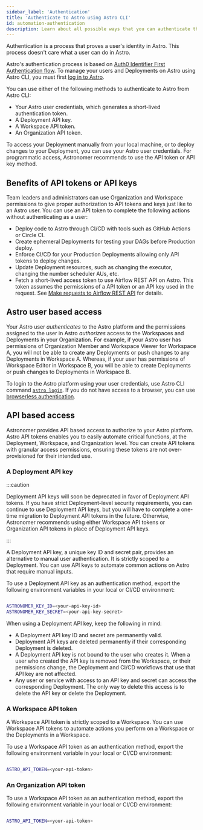 ```yaml
---
sidebar_label: 'Authentication'
title: 'Authenticate to Astro using Astro CLI'
id: automation-authentication
description: Learn about all possible ways that you can authenticate the Astro CLI and automation tools for automated workflows.
---
```


Authentication is a process that proves a user's identity in Astro. This process doesn't care what a user can do in Astro. 

Astro's authentication process is based on [Auth0 Identifier First Authentication flow](https://auth0.com/docs/authenticate/login/auth0-universal-login/identifier-first). To manage your users and Deployments on Astro using Astro CLI, you must first [log in to Astro](log-in-to-astro.md#log-in-to-the-astro-cli).

You can use either of the following methods to authenticate to Astro from Astro CLI:

- Your Astro user credentials, which generates a short-lived authentication token.
- A Deployment API key.
- A Workspace API token.
- An Organization API token.

To access your Deployment manually from your local machine, or to deploy changes to your Deployment, you can use your Astro user credentials. For programmatic access, Astronomer recommends to use the API token or API key method. 

## Benefits of API tokens or API keys

Team leaders and administrators can use Organization and Workspace permissions to give proper authorization to API tokens and keys just like to an Astro user. You can use an API token to complete the following actions without authenticating as a user:

- Deploy code to Astro through CI/CD with tools such as GitHub Actions or Circle CI.
- Create ephemeral Deployments for testing your DAGs before Production deploy.
- Enforce CI/CD for your Production Deployments allowing only API tokens to deploy changes.
- Update Deployment resources, such as changing the executor, changing the number scheduler AUs, etc.
- Fetch a short-lived access token to use Airflow REST API on Astro. This token assumes the permissions of a API token or an API key used in the request. See [Make requests to Airflow REST API](airflow-api.md) for details.

## Astro user based access

Your Astro user *authenticates* to the Astro platform and the permissions assigned to the user in Astro *authorizes* access to the Workspaces and Deployments in your Organization. For example, if your Astro user has permissions of Organization Member and Workspace Viewer for Workspace A, you will not be able to create any Deployments or push changes to any Deployments in Workspace A. Whereas, if your user has permissions of Workspace Editor in Workspace B, you will be able to create Deployments or push changes to Deployments in Workspace B.

To login to the Astro platform using your user credentials, use Astro CLI command [`astro login`](log-in-to-astro.md#log-in-to-the-astro-cli). If you do not have access to a browser, you can use [browserless authentication](log-in-to-astro.md#browserless-authentication).

## API based access

Astronomer provides API based access to authorize to your Astro platform. Astro API tokens enables you to easily automate critical functions, at the Deployment, Workspace, and Organization level. You can create API tokens with granular access permissions, ensuring these tokens are not over-provisioned for their intended use.

### A Deployment API key

:::caution

Deployment API keys will soon be deprecated in favor of Deployment API tokens. If you have strict Deployment-level security requirements, you can continue to use Deployment API keys, but you will have to complete a one-time migration to Deployment API tokens in the future. Otherwise, Astronomer recommends using either Workspace API tokens or Organization API tokens in place of Deployment API keys.

:::

A Deployment API key, a unique key ID and secret pair, provides an alternative to manual user authentication. It is strictly scoped to a Deployment. You can use API keys to automate common actions on Astro that require manual inputs.

To use a Deployment API key as an authentication method, export the following environment variables in your local or CI/CD environment:

```bash

ASTRONOMER_KEY_ID=<your-api-key-id>
ASTRONOMER_KEY_SECRET=<your-api-key-secret>

```

When using a Deployment API key, keep the following in mind:

- A Deployment API key ID and secret are permanently valid.
- Deployment API keys are deleted permanently if their corresponding Deployment is deleted.
- A Deployment API key is not bound to the user who creates it. When a user who created the API key is removed from the Workspace, or their permissions change, the Deployment and CI/CD workflows that use that API key are not affected.
- Any user or service with access to an API key and secret can access the corresponding Deployment. The only way to delete this access is to delete the API key or delete the Deployment.


### A Workspace API token

A Workspace API token is strictly scoped to a Workspace. You can use Workspace API tokens to automate actions you perform on a Workspace or the Deployments in a Workspace. 

To use a Workspace API token as an authentication method, export the following environment variable in your local or CI/CD environment:

```bash

ASTRO_API_TOKEN=<your-api-token>

```

### An Organization API token

To use a Workspace API token as an authentication method, export the following environment variable in your local or CI/CD environment:

```bash

ASTRO_API_TOKEN=<your-api-token>

```
